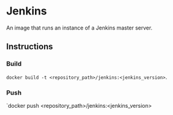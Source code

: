 # Jenkins
An image that runs an instance of a Jenkins master server.

## Instructions
### Build
`docker build -t <repository_path>/jenkins:<jenkins_version>`.
### Push
`docker push <repository_path>/jenkins:<jenkins_version>
